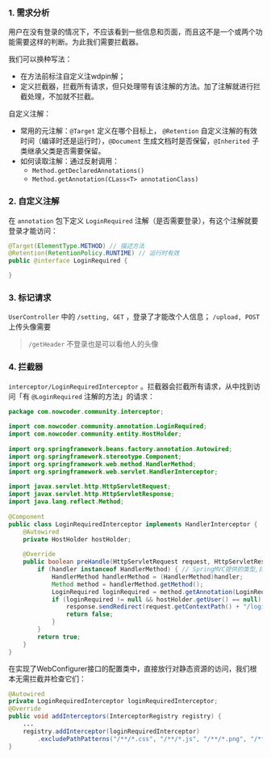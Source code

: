 ### 1. 需求分析
用户在没有登录的情况下，不应该看到一些信息和页面，而且这不是一个或两个功能需要这样的判断。为此我们需要拦截器。

我们可以换种写法：
- 在方法前标注自定义注wdpin解；
- 定义拦截器，拦截所有请求，但只处理带有该注解的方法。加了注解就进行拦截处理，不加就不拦截。

自定义注解：
- 常用的元注解：`@Target` 定义在哪个目标上， `@Retention` 自定义注解的有效时间（编译时还是运行时），`@Document` 生成文档时是否保留，`@Inherited` 子类继承父类是否需要保留。
- 如何读取注解：通过反射调用：
	- `Method.getDeclaredAnnotations()`
	- `Method.getAnnotation(CLass<T> annotationClass)`

### 2. 自定义注解
在 `annotation` 包下定义 `LoginRequired` 注解（是否需要登录），有这个注解就要登录才能访问：
```java
@Target(ElementType.METHOD) // 描述方法
@Retention(RetentionPolicy.RUNTIME) // 运行时有效
public @interface LoginRequired {

}
```
### 3. 标记请求
`UserController` 中的 `/setting, GET` ，登录了才能改个人信息；
`/upload, POST`  上传头像需要
> `/getHeader` 不登录也是可以看他人的头像

### 4. 拦截器
`interceptor/LoginRequiredInterceptor` 。拦截器会拦截所有请求，从中找到访问「有 `@LoginRequired` 注解的方法」的请求：
```java
package com.nowcoder.community.interceptor;  
  
import com.nowcoder.community.annotation.LoginRequired;  
import com.nowcoder.community.entity.HostHolder;  
  
import org.springframework.beans.factory.annotation.Autowired;  
import org.springframework.stereotype.Component;  
import org.springframework.web.method.HandlerMethod;  
import org.springframework.web.servlet.HandlerInterceptor;  
  
import javax.servlet.http.HttpServletRequest;  
import javax.servlet.http.HttpServletResponse;  
import java.lang.reflect.Method;  
  
@Component  
public class LoginRequiredInterceptor implements HandlerInterceptor {  
    @Autowired  
    private HostHolder hostHolder;  
  
    @Override  
    public boolean preHandle(HttpServletRequest request, HttpServletResponse response, Object handler) throws Exception {  
        if (handler instanceof HandlerMethod) { // SpringMVC提供的类型,拦截的是方法  
            HandlerMethod handlerMethod = (HandlerMethod)handler;  
            Method method = handlerMethod.getMethod();  
            LoginRequired loginRequired = method.getAnnotation(LoginRequired.class);  
            if (loginRequired != null && hostHolder.getUser() == null) { // 需要登录但没有凭证  
                response.sendRedirect(request.getContextPath() + "/login"); // 或用@Value注入进来项目访问路径  
                return false;  
            }  
        }  
        return true;  
    }  
}
```
在实现了WebConfigurer接口的配置类中，直接放行对静态资源的访问，我们根本无需拦截并检查它们：
```java
@Autowired
private LoginRequiredInterceptor loginRequiredInterceptor;
@Override
public void addInterceptors(InterceptorRegistry registry) {
	...
	registry.addInterceptor(loginRequiredInterceptor)  
	    .excludePathPatterns("/**/*.css", "/**/*.js", "/**/*.png", "/**/*.jpg", "/**/*.jpeg"); // 放行对静态资源的访问,要拦截并处理的动态资源加注解就行
}
```

